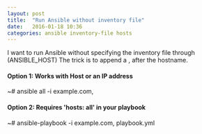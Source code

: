```yaml
---
layout: post
title:  "Run Ansible without inventory file"
date:   2016-01-18 10:36
categories: ansible inventory-file hosts
---
```


I want to run Ansible without specifying the inventory file through (ANSIBLE_HOST)
The trick is to append a , after the hostname.

#### Option 1:  Works with Host or an IP address
  
  ~# ansible all -i example.com,

#### Option 2:  Requires 'hosts: all' in your playbook
  
  ~# ansible-playbook -i example.com, playbook.yml 
